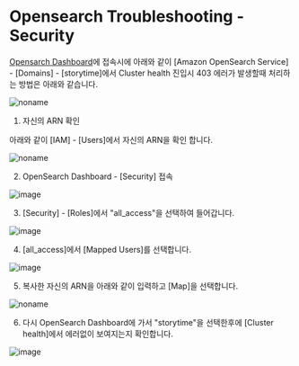 # Opensearch Troubleshooting - Security

[Opensarch Dashboard](https://ap-northeast-2.console.aws.amazon.com/esv3/home?region=ap-northeast-2#opensearch/dashboard)에 접속시에 
아래와 같이 [Amazon OpenSearch Service] - [Domains] - [storytime]에서 Cluster health 진입시 403 에러가 발생할때 처리하는 방법은 아래와 같습니다. 

![noname](https://user-images.githubusercontent.com/52392004/157371708-670d8261-4992-49c4-8605-dd217adfb089.png)


1) 자신의 ARN 확인 

아래와 같이 [IAM] - [Users]에서 자신의 ARN을 확인 합니다. 

![noname](https://user-images.githubusercontent.com/52392004/157371231-db5452fe-f6b4-43d5-88ba-2f40a112068c.png)


2) OpenSearch Dashboard - [Security] 접속 

![image](https://user-images.githubusercontent.com/52392004/157371786-a9077953-29f1-4db7-83a1-a5a30a036ab5.png)

3) [Security] - [Roles]에서 "all_access"을 선택하여 들어갑니다. 

![image](https://user-images.githubusercontent.com/52392004/157371978-11a42f30-34da-4480-a780-951b1a50bdd5.png)

4) [all_access]에서 [Mapped Users]를 선택합니다. 

![image](https://user-images.githubusercontent.com/52392004/157372094-ac9ad42c-face-4be3-9468-2aec622d8b72.png)

5) 복사한 자신의 ARN을 아래와 같이 입력하고 [Map]을 선택합니다. 

![noname](https://user-images.githubusercontent.com/52392004/157372566-7526f11b-5564-471b-a2da-a21cf30371ee.png)


6) 다시 OpenSearch Dashboard에 가서 "storytime"을 선택한후에 [Cluster health]에서 에러없이 보여지는지 확인합니다. 

![image](https://user-images.githubusercontent.com/52392004/157372335-77cccb39-edda-4e5e-b16d-a2421dfbe89d.png)


